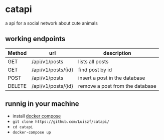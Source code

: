 # catapi
a api for a social network about cute animals

## working endpoints

| Method | url | description |
|---|---|---|
| GET | /api/v1/posts | lists all posts |
| GET | /api/v1/posts/{id} | find post by id |
| POST | /api/v1/posts | insert a post in the database |
| DELETE | /api/v1/posts/{id} | remove a post from the database |

## runnig in your machine

- install [docker compose](https://docs.docker.com/compose/install/)
- ``` git clone https://github.com/Luiszf/catapi/ ```
- ``` cd catapi ```
- ``` docker-compose up ``` 
